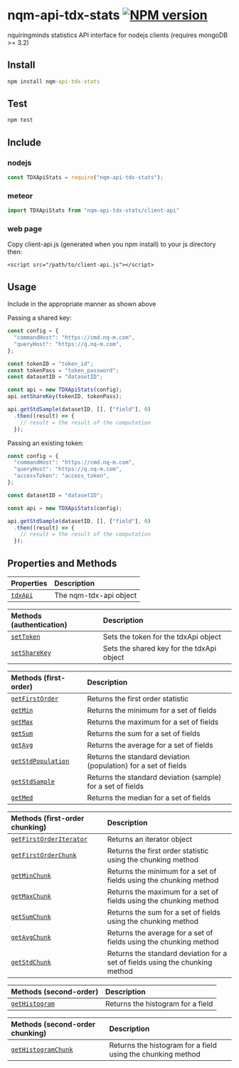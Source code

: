 # nqm-api-tdx-stats [![NPM version](https://badge.fury.io/js/nqm-api-tdx-stats.svg)](https://badge.fury.io/js/nqm-api-tdx-stats.svg)
nquiringminds statistics API interface for nodejs clients (requires mongoDB >= 3.2)

## Install
```cmd
npm install nqm-api-tdx-stats
```

## Test
```cmd
npm test
```
## Include

### nodejs
```js
const TDXApiStats = require("nqm-api-tdx-stats");
```

### meteor
```js
import TDXApiStats from "nqm-api-tdx-stats/client-api"
```

### web page
Copy client-api.js (generated when you npm install) to your js directory then:
```
<script src="/path/to/client-api.js"></script>
```

## Usage
Include in the appropriate manner as shown above

Passing a shared key:
```js
const config = {
  "commandHost": "https://cmd.nq-m.com",
  "queryHost": "https://q.nq-m.com",
};

const tokenID = "token_id";
const tokenPass = "token_password";
const datasetID = "datasetID";

const api = new TDXApiStats(config);
api.setShareKey(tokenID, tokenPass);

api.getStdSample(datasetID, [], ["field"], 0)
  .then((result) => {
    // result = the result of the computation
  });
```

Passing an existing token:
```js
const config = {
  "commandHost": "https://cmd.nq-m.com",
  "queryHost": "https://q.nq-m.com",
  "accessToken": "access_token",
};

const datasetID = "datasetID";

const api = new TDXApiStats(config);

api.getStdSample(datasetID, [], ["field"], 0)
  .then((result) => {
    // result = the result of the computation
  });
```

## Properties and Methods
|Properties|Description|
|:---|:---|
|[```tdxApi```](https://github.com/nqminds/nqm-api-tdx)| The nqm-tdx-api object|

|Methods (authentication)|Description|
|:---|:---|
|[```setToken```](./docs/authentication.md#settokentoken)|Sets the token for the tdxApi object|
|[```setShareKey```](./docs/authentication.md#setsharekeykeyid-keypass)|Sets the shared key for the tdxApi object|

|Methods (first-order)|Description|
|:---|:---|
|[```getFirstOrder```](./docs/fo.md#getfirstorderdatasetid-params)|Returns the first order statistic|
|[```getMin```](./docs/fo.md#getmindatasetid-match-fields-timeout)|Returns the minimum for a set of fields|
|[```getMax```](./docs/fo.md#getmaxdatasetid-match-fields-timeout)|Returns the maximum for a set of fields|
|[```getSum```](./docs/fo.md#getsumdatasetid-match-fields-timeout)|Returns the sum for a set of fields|
|[```getAvg```](./docs/fo.md#getavgdatasetid-match-fields-timeout)|Returns the average for a set of fields|
|[```getStdPopulation```](./docs/fo.md#getstdpopulationdatasetid-match-fields-timeout)|Returns the standard deviation (population) for a set of fields|
|[```getStdSample```](./docs/fo.md#getstdsampledatasetid-match-fields-timeout)|Returns the standard deviation (sample) for a set of fields|
|[```getMed```](./docs/fo.md#getmeddatasetid-match-fields-timeout)|Returns the median for a set of fields|

|Methods (first-order chunking)|Description|
|:---|:---|
|[```getFirstOrderIterator```](./docs/fo-chunk.md#getfirstorderiteratordatasetid-params)|Returns an iterator object|
|[```getFirstOrderChunk```](./docs/fo-chunk.md#getfirstorderchunkdatasetid-params-cf-init)|Returns the first order statistic using the chunking method|
|[```getMinChunk```](./docs/fo-chunk.md#getminchunkdatasetid-params-cf)|Returns the minimum for a set of fields using the chunking method|
|[```getMaxChunk```](./docs/fo-chunk.md#getmaxchunkdatasetid-params-cf)|Returns the maximum for a set of fields using the chunking method|
|[```getSumChunk```](./docs/fo-chunk.md#getsumchunkdatasetid-params-cf)|Returns the sum for a set of fields using the chunking method|
|[```getAvgChunk```](./docs/fo-chunk.md#getavgchunkdatasetid-params-cf)|Returns the average for a set of fields using the chunking method|
|[```getStdChunk```](./docs/fo-chunk.md#getstdchunkdatasetid-params-cf)|Returns the standard deviation for a set of fields using the chunking method|

|Methods (second-order)|Description|
|:---|:---|
|[```getHistogram```](./docs/so.md#gethistogramdatasetid-params)|Returns the histogram for a field|

|Methods (second-order chunking)|Description|
|:---|:---|
|[```getHistogramChunk```](./docs/so-chunk.md#gethistogramdatasetid-params)|Returns the histogram for a field using the chunking method|

